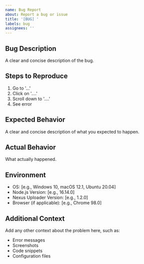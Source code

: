 ```yaml
---
name: Bug Report
about: Report a bug or issue
title: '[BUG] '
labels: bug
assignees: ''
---
```


## Bug Description
A clear and concise description of the bug.

## Steps to Reproduce
1. Go to '...'
2. Click on '....'
3. Scroll down to '....'
4. See error

## Expected Behavior
A clear and concise description of what you expected to happen.

## Actual Behavior
What actually happened.

## Environment
- OS: [e.g., Windows 10, macOS 12.1, Ubuntu 20.04]
- Node.js Version: [e.g., 16.14.0]
- Nexus Uploader Version: [e.g., 1.2.0]
- Browser (if applicable): [e.g., Chrome 98.0]

## Additional Context
Add any other context about the problem here, such as:
- Error messages
- Screenshots
- Code snippets
- Configuration files